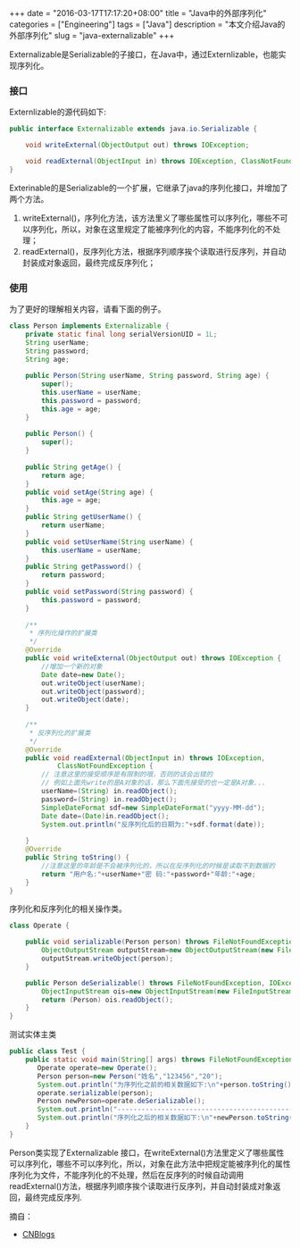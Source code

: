 +++
date = "2016-03-17T17:17:20+08:00"
title = "Java中的外部序列化"
categories = ["Engineering"]
tags = ["Java"]
description = "本文介绍Java的外部序列化"
slug = "java-externalizable"
+++

Externalizable是Serializable的子接口，在Java中，通过Externlizable，也能实现序列化。

### 接口

Externlizable的源代码如下:

```java
public interface Externalizable extends java.io.Serializable {

    void writeExternal(ObjectOutput out) throws IOException;

    void readExternal(ObjectInput in) throws IOException, ClassNotFoundException;
}
```

Exterinable的是Serializable的一个扩展，它继承了java的序列化接口，并增加了两个方法。

1. writeExternal()，序列化方法，该方法里义了哪些属性可以序列化，哪些不可以序列化，所以，对象在这里规定了能被序列化的内容，不能序列化的不处理；
2. readExternal()，反序列化方法，根据序列顺序挨个读取进行反序列，并自动封装成对象返回，最终完成反序列化；

### 使用

为了更好的理解相关内容，请看下面的例子。

```java
class Person implements Externalizable {
    private static final long serialVersionUID = 1L;
    String userName;
    String password;
    String age;
    
    public Person(String userName, String password, String age) {
        super();
        this.userName = userName;
        this.password = password;
        this.age = age;
    }
     
    public Person() {
        super();
    }
 
    public String getAge() {
        return age;
    }
    public void setAge(String age) {
        this.age = age;
    }
    public String getUserName() {
        return userName;
    }
    public void setUserName(String userName) {
        this.userName = userName;
    }
    public String getPassword() {
        return password;
    }
    public void setPassword(String password) {
        this.password = password;
    }
     
    /**
     * 序列化操作的扩展类
     */
    @Override
    public void writeExternal(ObjectOutput out) throws IOException {
        //增加一个新的对象
        Date date=new Date();
        out.writeObject(userName);
        out.writeObject(password);
        out.writeObject(date);
    }
     
    /**
     * 反序列化的扩展类
     */
    @Override
    public void readExternal(ObjectInput in) throws IOException,
            ClassNotFoundException {
        // 注意这里的接受顺序是有限制的哦，否则的话会出错的
        // 例如上面先write的是A对象的话，那么下面先接受的也一定是A对象...
        userName=(String) in.readObject();
        password=(String) in.readObject();
        SimpleDateFormat sdf=new SimpleDateFormat("yyyy-MM-dd");
        Date date=(Date)in.readObject();       
        System.out.println("反序列化后的日期为:"+sdf.format(date));
         
    }
    @Override
    public String toString() {
        //注意这里的年龄是不会被序列化的，所以在反序列化的时候是读取不到数据的
        return "用户名:"+userName+"密 码:"+password+"年龄:"+age;
    }
}
```

序列化和反序列化的相关操作类。

```java
class Operate {

    public void serializable(Person person) throws FileNotFoundException, IOException{
        ObjectOutputStream outputStream=new ObjectOutputStream(new FileOutputStream("a.txt"));
        outputStream.writeObject(person);      
    }

    public Person deSerializable() throws FileNotFoundException, IOException, ClassNotFoundException{
        ObjectInputStream ois=new ObjectInputStream(new FileInputStream("a.txt"));
        return (Person) ois.readObject();
    }
}
```

测试实体主类

```java
public class Test {
    public static void main(String[] args) throws FileNotFoundException, IOException, ClassNotFoundException {
       Operate operate=new Operate();
       Person person=new Person("姓名","123456","20");
       System.out.println("为序列化之前的相关数据如下:\n"+person.toString());
       operate.serializable(person);
       Person newPerson=operate.deSerializable();
       System.out.println("-------------------------------------------------------");
       System.out.println("序列化之后的相关数据如下:\n"+newPerson.toString());
    }
}
```

Person类实现了Externalizable 接口，在writeExternal()方法里定义了哪些属性可以序列化，哪些不可以序列化，所以，对象在此方法中把规定能被序列化的属性序列化为文件，不能序列化的不处理，然后在反序列的时候自动调用readExternal()方法，根据序列顺序挨个读取进行反序列，并自动封装成对象返回，最终完成反序列.

摘自：
* [CNBlogs](http://www.cnblogs.com/xiohao/p/4234184.html)
